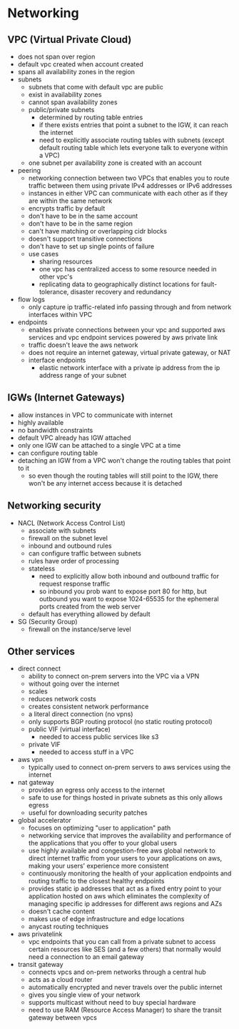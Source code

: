 # Networking

## VPC (Virtual Private Cloud)
- does not span over region
- default vpc created when account created
- spans all availability zones in the region
- subnets
  - subnets that come with default vpc are public
  - exist in availability zones
  - cannot span availability zones
  - public/private subnets
    - determined by routing table entries
    - if there exists entries that point a subnet to the IGW, it can reach the internet
    - need to explicitly associate routing tables with subnets (except default routing table which lets everyone talk to everyone within a VPC)
  - one subnet per availability zone is created with an account
- peering
  - networking connection between two VPCs that enables you to route traffic between them using private IPv4 addresses or IPv6 addresses
  - instances in either VPC can communicate with each other as if they are within the same network
  - encrypts traffic by default
  - don't have to be in the same account
  - don't have to be in the same region
  - can't have matching or overlapping cidr blocks
  - doesn't support transitive connections
  - don't have to set up single points of failure
  - use cases
    - sharing resources
    - one vpc has centralized access to some resource needed in other vpc's
    - replicating data to geographically distinct locations for fault-tolerance, disaster recovery and redundancy
- flow logs
  - only capture ip traffic-related info passing through and from network interfaces within VPC
- endpoints
  - enables private connections between your vpc and supported aws services and vpc endpoint services powered by aws private link
  - traffic doesn't leave the aws network
  - does not require an internet gateway, virtual private gateway, or NAT
  - interface endpoints
    - elastic network interface with a private ip address from the ip address range of your subnet

## IGWs (Internet Gateways)
- allow instances in VPC to communicate with internet
- highly available
- no bandwidth constraints
- default VPC already has IGW attached
- only one IGW can be attached to a single VPC at a time
- can configure routing table
- detaching an IGW from a VPC won't change the routing tables that point to it
  - so even though the routing tables will still point to the IGW, there won't be any internet access because it is detached

## Networking security
- NACL (Network Access Control List)
  - associate with subnets
  - firewall on the subnet level
  - inbound and outbound rules
  - can configure traffic between subnets
  - rules have order of processing
  - stateless
    - need to explicitly allow both inbound and outbound traffic for request response traffic
    - so inbound you prob want to expose port 80 for http, but outbound you want to expose 1024-65535 for the ephemeral ports created from the web server
  - default has everything allowed by default
- SG (Security Group)
  - firewall on the instance/serve level

## Other services
- direct connect
  - ability to connect on-prem servers into the VPC via a VPN
  - without going over the internet
  - scales
  - reduces network costs
  - creates consistent network performance
  - a literal direct connection (no vpns)
  - only supports BGP routing protocol (no static routing protocol)
  - public VIF (virtual interface)
    - needed to access public services like s3
  - private VIF
    - needed to access stuff in a VPC
- aws vpn
  - typically used to connect on-prem servers to aws services using the internet
- nat gateway
  - provides an egress only access to the internet
  - safe to use for things hosted in private subnets as this only allows egress
  - useful for downloading security patches
- global accelerator
  - focuses on optimizing "user to application" path
  - networking service that improves the availability and performance of the applications that you offer to your global users
  - use highly available and congestion-free aws global network to direct internet traffic from your users to your applications on aws, making your users' experience more consistent
  - continuously monitoring the health of your application endpoints and routing traffic to the closest healthy endpoints
  - provides static ip addresses that act as a fixed entry point to your application hosted on aws which eliminates the complexity of managing specific ip addresses for different aws regions and AZs
  - doesn't cache content
  - makes use of edge infrastructure and edge locations
  - anycast routing techniques
- aws privatelink
  - vpc endpoints that you can call from a private subnet to access certain resources like SES (and a few others) that normally would need a connection to an email gateway
- transit gateway
  - connects vpcs and on-prem networks through a central hub
  - acts as a cloud router
  - automatically encrypted and never travels over the public internet
  - gives you single view of your network
  - supports multicast without need to buy special hardware
  - need to use RAM (Resource Access Manager) to share the transit gateway between vpcs